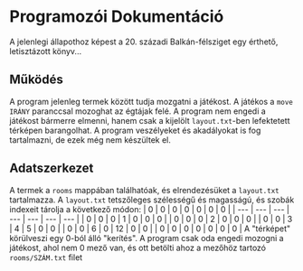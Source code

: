 # Programozói Dokumentáció
A jelenlegi állapothoz képest a 20. századi Balkán-félsziget egy érthető, letisztázott könyv...
## Működés
A program jelenleg termek között tudja mozgatni a játékost. A játékos a `move IRÁNY` paranccsal mozoghat az égtájak felé. A program nem engedi a játékost bármerre elmenni, hanem csak a kijelölt `layout.txt`-ben lefektetett térképen barangolhat. A program veszélyeket és akadályokat is fog tartalmazni, de ezek még nem készültek el.
## Adatszerkezet
A termek a `rooms` mappában találhatóak, és elrendezésüket a `layout.txt` tartalmazza.
A `layout.txt` tetszőleges szélességű és magasságú, és szobák indexeit tárolja a következő módon: 
| 0   | 0   | 0   | 0   | 0   | 0   | 0   |
| --- | --- | --- | --- | --- | --- | --- |
| 0   | 0   | 0   | 1   | 0   | 0   | 0   |
| 0   | 0   | 0   | 2   | 0   | 0   | 0   |
| 0   | 0   | 3   | 4   | 5   | 0   | 0   |
| 0   | 0   | 6   | 0   | 12  | 0   | 0   |
| 0   | 0   | 0   | 0   | 0   | 0   | 0   |
A "térképet" körülveszi egy 0-ból álló "kerítés". A program csak oda engedi mozogni a játékost, ahol nem 0 mező van, és ott betölti ahoz a mezőhöz tartozó `rooms/SZÁM.txt` filet

